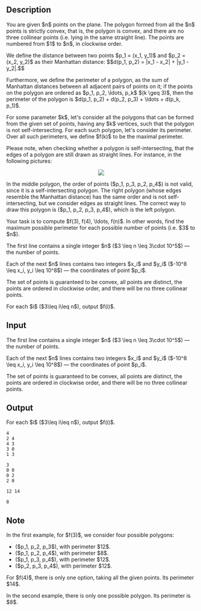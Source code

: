 ## Description

<div><p>You are given $n$ points on the plane. The polygon formed from all the $n$ points is <span class="tex-font-style-bf">strictly convex</span>, that is, the polygon is convex, and there are no three collinear points (i.e. lying in the same straight line). The points are numbered from $1$ to $n$, in clockwise order.</p><p>We define the distance between two points $p_1 = (x_1, y_1)$ and $p_2 = (x_2, y_2)$ as their Manhattan distance: $$d(p_1, p_2) = |x_1 - x_2| + |y_1 - y_2|.$$</p><p>Furthermore, we define the perimeter of a polygon, as the sum of Manhattan distances between all adjacent pairs of points on it; if the points on the polygon are ordered as $p_1, p_2, \ldots, p_k$ $(k \geq 3)$, then the perimeter of the polygon is $d(p_1, p_2) + d(p_2, p_3) + \ldots + d(p_k, p_1)$.</p><p>For some parameter $k$, let's consider all the polygons that can be formed from the given set of points, having <span class="tex-font-style-bf">any</span> $k$ vertices, such that the polygon is <span class="tex-font-style-bf">not</span> self-intersecting. For each such polygon, let's consider its perimeter. Over all such perimeters, we define $f(k)$ to be the maximal perimeter.</p><p>Please note, when checking whether a polygon is self-intersecting, that the edges of a polygon are still drawn as straight lines. For instance, in the following pictures:</p><center> <img class="tex-graphics" src="file://17Q7Z8fF.png" style="max-width: 100.0%;max-height: 100.0%;"> </center><p>In the middle polygon, the order of points ($p_1, p_3, p_2, p_4$) is not valid, since it is a self-intersecting polygon. The right polygon (whose edges resemble the Manhattan distance) has the same order and is not self-intersecting, but we consider edges as straight lines. The correct way to draw this polygon is ($p_1, p_2, p_3, p_4$), which is the left polygon.</p><p>Your task is to compute $f(3), f(4), \ldots, f(n)$. In other words, find the maximum possible perimeter for each possible number of points (i.e. $3$ to $n$).</p></div><div class="input-specification"><p>The first line contains a single integer $n$ ($3 \leq n \leq 3\cdot 10^5$)&nbsp;— the number of points. </p><p>Each of the next $n$ lines contains two integers $x_i$ and $y_i$ ($-10^8 \leq x_i, y_i \leq 10^8$)&nbsp;— the coordinates of point $p_i$.</p><p>The set of points is guaranteed to be convex, all points are distinct, the points are ordered in clockwise order, and there will be no three collinear points.</p></div><div class="output-specification"><p>For each $i$ ($3\leq i\leq n$), output $f(i)$.</p></div>

## Input

<p>The first line contains a single integer $n$ ($3 \leq n \leq 3\cdot 10^5$)&nbsp;— the number of points. </p><p>Each of the next $n$ lines contains two integers $x_i$ and $y_i$ ($-10^8 \leq x_i, y_i \leq 10^8$)&nbsp;— the coordinates of point $p_i$.</p><p>The set of points is guaranteed to be convex, all points are distinct, the points are ordered in clockwise order, and there will be no three collinear points.</p>

## Output

<p>For each $i$ ($3\leq i\leq n$), output $f(i)$.</p>





```input1
4
2 4
4 3
3 0
1 3

```




```input2
3
0 0
0 2
2 0

```




```output1
12 14
```




```output2
8
```



## Note

<p>In the first example, for $f(3)$, we consider four possible polygons: </p><ul> <li> ($p_1, p_2, p_3$), with perimeter $12$. </li><li> ($p_1, p_2, p_4$), with perimeter $8$. </li><li> ($p_1, p_3, p_4$), with perimeter $12$. </li><li> ($p_2, p_3, p_4$), with perimeter $12$. </li></ul><p>For $f(4)$, there is only one option, taking all the given points. Its perimeter $14$.</p><p>In the second example, there is only one possible polygon. Its perimeter is $8$.</p>
